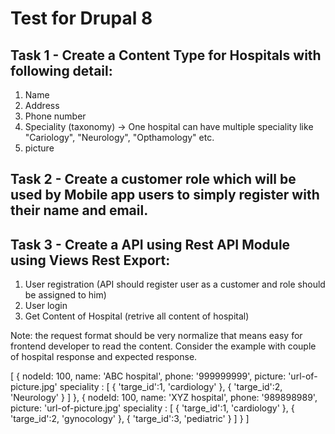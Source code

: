 # Test for Drupal 8

## Task 1 - Create a Content Type for Hospitals with following detail:

1. Name
2. Address
3. Phone number
4. Speciality (taxonomy) -> One hospital can have multiple speciality like "Cariology", "Neurology", "Opthamology" etc.
5. picture

## Task 2 - Create a customer role which will be used by Mobile app users to simply register with their name and email.

## Task 3 - Create a API using Rest API Module using Views Rest Export:

1. User registration (API should register user as a customer and role should be assigned to him)
2. User login
3. Get Content of Hospital (retrive all content of hospital)

Note: the request format should be very normalize that means easy for frontend developer to read the content. Consider the example with couple of hospital response and expected response.

[
{
nodeId: 100,
name: 'ABC hospital',
phone: '999999999',
picture: 'url-of-picture.jpg'
speciality : [
        {
          'targe_id':1,
          'cardiology'
        },
        {
          'targe_id':2,
          'Neurology'
        }
       ]
},
{
nodeId: 100,
name: 'XYZ hospital',
phone: '989898989',
picture: 'url-of-picture.jpg'
speciality : [
        {
          'targe_id':1,
          'cardiology'
        },
        {
          'targe_id':2,
          'gynocology'
        },
                {
          'targe_id':3,
          'pediatric'
        }
       ]
}
]


